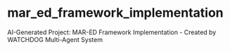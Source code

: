 # mar_ed_framework_implementation
AI-Generated Project: MAR-ED Framework Implementation - Created by WATCHDOG Multi-Agent System
